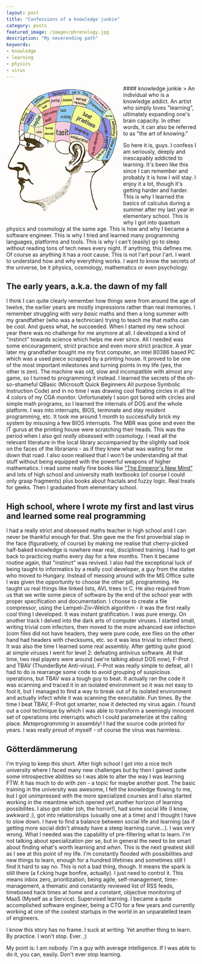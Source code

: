 ```yaml
---
layout: post
title: "Confessions of a knowledge junkie"
category: posts
featured_image: /images/phrenology.jpg
description: "My neverending path"
keywords:
- knowledge
- learning
- physics
- virus
---
```


<img src="/images/phrenology.jpg" align="left" width="300" height="351" alt="knowledge learning" title="knowledge learning" style="margin-right: 10px; margin-bottom: 5px;" />
#### knowledge junkie 
> An individual who is a knowledge addict. An artist who simply loves "learning", ultimately expanding one's brain capacity. In other words, it can also be referred to as "the art of knowing."  

So here it is, guys. I confess I am seriously, deeply and inescapably addicted to learning. It's been like this since I can remember and probably it is how I will stay. I enjoy it a lot, though it's getting harder and harder. 
This is why I learned the basics of calculus during a summer after my last year in elementary school. This is why I got into quantum physics and cosmology at the same age. This is how and why I became a software engineer. This is why I tried and learned many programming languages, platforms and tools. This is why I can't (easily) go to sleep without reading tons of tech news every night. If anything, this defines me. Of course as anything it has a root cause. This is not l'art pour l'art. I want to understand how and why everything works. I want to know the secrets of the universe, be it physics, cosmology, mathematics or even psychology.  
    
  
  



## The early years, a.k.a. the dawn of my fall
I think I can quite clearly remember how things were from around the age of twelve, the earlier years are mostly impressions rather than real memories. I remember struggling with _very basic_ maths and then a long summer with my grandfather (who was a technician) trying to teach me that maths can be cool. And guess what, he succeeded. When I started my new school year there was no challenge for me anymore at all. I developed a kind of "instinct" towards science which helps me ever since. All I needed was some encouragement, strict practice and even more strict practice. A year later my grandfather bought me my first computer, an intel 80386 based PC which was a used piece scrapped by a printing house. It proved to be one of the most important milestones and turning points in my life (yes, the other is zen). The machine was old, slow and incompatible with almost any game, so I turned to programming it instead. I learned the secrets of the oh-so-shameful QBasic (Microsoft Quick Beginners All purpose Symbolic Instruction Code) and in no time I was drawing cool floating circles in all the 4 colors of my CGA monitor. Unfortunately I soon got bored with circles and simple math programs, so I learned the internals of DOS and the whole platform. I was into interrupts, BIOS, terminate and stay resident programming, etc. It took me around 1 month to successfully brick my system by misusing a few BIOS interrupts. The MBR was gone and even the IT gurus at the printing house were scratching their heads. 
This was the period when I also got _really_ obsessed with cosmology. I read all the relevant literature in the local library accompanied by the slightly sad look on the faces of the librarians - as if they knew what was waiting for me down that road. I also soon realised that I won't be understanding all that stuff without being equipped with the powerful weapons of higher mathematics. I read some really fine books like ["The Emperor's New Mind"](http://en.wikipedia.org/wiki/The_Emperor's_New_Mind) and lots of high school and university math textbooks (of course I could only grasp fragments) plus books about fractals and fuzzy logic. Real treats for geeks. Then I graduated from elementary school. 

## High school, where I wrote my first and last virus and learned some real programming
I had a really strict and obsessed maths teacher in high school and I can never be thankful enough for that. She gave me the first proverbial slap in the face (figuratively, of course) by making me realise that cherry-picked half-baked knowledge is nowhere near real, disciplined training. I had to get back to practicing maths every day for a few months. Then it became routine again, that "instinct" was revived. I also had the exceptional luck of being taught to informatics by a really cool developer, a guy from the states who moved to Hungary. Instead of messing around with the MS Office suite I was given the opportunity to choose the other pill, programming. He taught us real things like linked lists, AVL trees in C. He also required from us that we write some piece of software by the end of the school year with proper specification and documentation. I choose to create a file compressor, using the Lempel–Ziv–Welch algorithm - it was the first really cool thing I developed. It was instant gratification. I was pure energy. On another track I delved into the dark arts of computer viruses. I started small, writing trivial com infectors, then moved to the more advanced exe infection (com files did not have headers, they were pure code, exe files on the other hand had headers with checksums, etc. so it was less trivial to infect them). It was also the time I learned some real assembly. After getting quite good at simple viruses I went for level 2: defeating antivirus software. At that time, two real players were around (we're talking about DOS now), F-Prot and TBAV (ThunderByte Anti-virus). F-Prot was really simple to defeat, all I had to do is rearrange some code to avoid grouping of suspicious operations, but TBAV was a tough guy to beat. It actually ran the code it was scanning and traced it in an isolated environment so it was not easy to fool it, but I managed to find a way to break out of its isolated environment and actually infect while it was scanning the executable. Fun times. By the time I beat TBAV, F-Prot got smarter, now it detected my virus again. I found out a cool technique by which I was able to transform a seemingly innocent set of operations into interrupts which I could parameterize at the calling place. _Metaprogramming_ in assembly! I had the source code printed for years. I was really proud of myself - of course the virus was harmless. 

## Götterdämmerung
I'm trying to keep this short. After high school I got into a nice tech university where I faced many new challenges but by then I gained quite some introspective abilities so I was able to alter the way I was learning FTW. It has much to do with zen - a topic for maybe another post. The basic training in the university was awesome, I felt the knowledge flowing to me, but I got unimpressed with the more specialized courses and I also started working in the meantime which opened yet another horizon of learning possibilites. 
I also got older (oh, the horror!), had some social life (I know, awkward ;), got into relationships (usually one at a time) and I thought I have to slow down. I have to find a balance between social life and learning (as if getting more social didn't already have a steep learning curve...). I was very wrong. What I needed was the capability of pre-filtering what to learn. I'm not talking about specialization per se, but in general the need to be smart about finding what's worth learning and _when_. This is the next greatest skill as I see at this point of my life. I'm constantly flooded with possibilities and new things to learn, enough for a hundred lifetimes and sometimes still I find it hard to say no. This is not a bad thing, though. It means the spark is still there (a f.cking huge bonfire, actually). I just need to control it. This means inbox zero, prioritization, being agile, self-management, time-management, a thematic and constantly reviewed list of RSS feeds, timeboxed hack times at home and a constant, objective monitoring of MaaS (Myself as a Service). Supervised learning. I became a quite accomplished software engineer, being a CTO for a few years and currently working at one of the coolest startups in the world in an unparalelled team of engineers.

I know this story has no frame. I suck at writing. Yet another thing to learn. By practice. I won't stop. Ever. ;)

My point is: I am nobody. I'm a guy with average intelligence. If I was able to do it, you can, easily. Don't ever stop learning.

